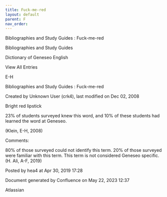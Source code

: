 ```yaml
---
title: Fuck-me-red
layout: default
parent: F
nav_order:
---
```


Bibliographies and Study Guides : Fuck-me-red

Bibliographies and Study Guides

Dictionary of Geneseo English

View All Entries

E-H

Bibliographies and Study Guides : Fuck-me-red

Created by  Unknown User (crk4), last modified on Dec 02, 2008

Bright red lipstick

23% of students surveyed knew this word, and 10% of these students had learned the word at Geneseo.

(Klein, E-H, 2008)

Comments:

80% of those surveyed could not identify this term. 20% of those surveyed were familiar with this term. This term is not considered Geneseo specific. (H. Ali, A-F, 2019)

Posted by hea4 at Apr 30, 2019 17:28

Document generated by Confluence on May 22, 2023 12:37

Atlassian
